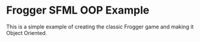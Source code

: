 # Frogger SFML OOP Example

This is a simple example of creating the classic Frogger game and making it Object Oriented.<br />

